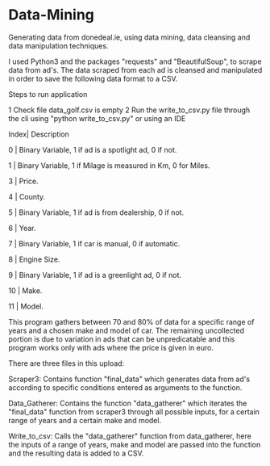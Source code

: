 # Data-Mining
Generating data from donedeal.ie, using data mining, data cleansing and data manipulation techniques.

I used Python3 and the packages "requests" and "BeautifulSoup", to scrape data from ad's.
The data scraped from each ad is cleansed and manipulated in order to save the following data format to a CSV.

Steps to run application

1 Check file data_golf.csv is empty
2 Run the write_to_csv.py file through the cli using "python write_to_csv.py" or using an IDE

Index|     Description

0    |     Binary Variable, 1 if ad is a spotlight ad, 0 if not.

1    |     Binary Variable, 1 if Milage is measured in Km, 0 for Miles.


3    |     Price.

4    |     County.

5    |     Binary Variable, 1 if ad is from dealership, 0 if not.

6    |     Year.

7    |     Binary Variable, 1 if car is manual, 0 if automatic.

8    |     Engine Size.

9    |     Binary Variable, 1 if ad is a greenlight ad, 0 if not.

10   |     Make.

11   |     Model.


This program gathers between 70 and 80% of data for a specific range of years and a chosen make and model of car. The remaining uncollected portion is due to variation in ads that can be unpredicatable and this program works only with ads where the price is given in euro.

There are three files in this upload:

Scraper3:
Contains function "final_data" which generates data from ad's according to specific conditions entered as arguments to the function.

Data_Gatherer:
Contains the function "data_gatherer" which iterates the "final_data" function from scraper3 through all possible inputs, for a certain range of years and a certain make and model.

Write_to_csv:
Calls the "data_gatherer" function from data_gatherer, here the inputs of a range of years, make and model are passed into the function and the resulting data is added to a CSV.
